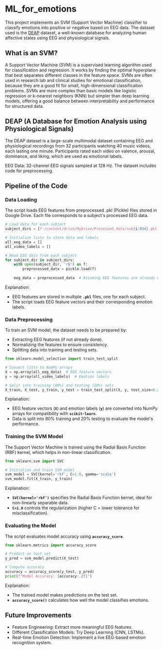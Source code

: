 # ML_for_emotions

This project implements an SVM (Support Vector Machine) classifier to classify emotions into positive or negative based on EEG data. The dataset used is the [DEAP](https://www.eecs.qmul.ac.uk/mmv/datasets/deap/) dataset, a well-known database for analyzing human affective states using EEG and physiological signals. 

## What is an SVM?
A Support Vector Machine (SVM) is a supervised learning algorithm used for classification and regression. It works by finding the optimal hyperplane that best separates different classes in the feature space. SVMs are often used in research lab and clinical studies for emotional classification, because they are a good fit for small, high-dimensional classification problems. SVMs are more complex than basic models like logistic regression or k-nearest neighbors (KNN) but simpler than deep learning models, offering a good balance between interpretability and performance for structured data.

## DEAP (A Database for Emotion Analysis using Physiological Signals)
The DEAP dataset is a large-scale multimodal dataset containing EEG and physiological recordings from 32 participants watching 40 music videos, each lasting one minute. Participants rated each video on valence, arousal, dominance, and liking, which are used as emotional labels.

EEG Data: 32-channel EEG signals sampled at 128 Hz. The dataset includes code for preprocessing. 

## Pipeline of the Code

### Data Loading
The script loads EEG features from preprocessed .pkl (Pickle) files stored in Google Drive. Each file corresponds to a subject's processed EEG data.
```python
# Load data for each subject
subject_dirs = [f'/content/drive/MyDrive/Processed_data/sub{i:03d}.pkl' for i in range(6)]

# Initialize lists to store data and labels
all_eeg_data = []
all_video_labels = []

# Read EEG data from each subject
for subject_dir in subject_dirs:
    with open(subject_dir, 'rb') as f:
        preprocessed_data = pickle.load(f)
    
    eeg_data = preprocessed_data  # Assuming EEG features are already extracted
```
Explanation:
- EEG features are stored in multiple **`.pkl`** files, one for each subject.
- The script loads EEG feature vectors and their corresponding emotion labels.

### Data Preprocessing
To train an SVM model, the dataset needs to be prepared by:
- Extracting EEG features (if not already done).
- Normalizing the features to ensure consistency.
- Splitting data into training and testing sets.
```python
from sklearn.model_selection import train_test_split

# Convert lists to NumPy arrays
X = np.array(all_eeg_data)  # EEG feature vectors
y = np.array(all_video_labels)  # Emotion labels

# Split into training (80%) and testing (20%) sets
X_train, X_test, y_train, y_test = train_test_split(X, y, test_size=0.2, random_state=42)
```
Explanation:
- EEG feature vectors (**`X`**) and emotion labels (**`y`**) are converted into NumPy arrays for compatibility with **`scikit-learn`**.
- Data is split into 80% training and 20% testing to evaluate the model's performance.

### Training the SVM Model
The Support Vector Machine is trained using the Radial Basis Function (RBF) kernel, which helps in non-linear classification.
```python
from sklearn.svm import SVC

# Initialize and train SVM model
svm_model = SVC(kernel='rbf', C=1.0, gamma='scale')
svm_model.fit(X_train, y_train)
```
Explanation:
- **`SVC(kernel='rbf')`** specifies the Radial Basis Function kernel, ideal for non-linearly separable data.
- **`C=1.0`** controls the regularization (higher C = lower tolerance for misclassification).

### Evaluating the Model
The script evaluates model accuracy using **`accuracy_score`**.
```python
from sklearn.metrics import accuracy_score

# Predict on test set
y_pred = svm_model.predict(X_test)

# Compute accuracy
accuracy = accuracy_score(y_test, y_pred)
print(f"Model Accuracy: {accuracy:.2f}")
```
Explanation:
- The trained model makes predictions on the test set.
- **`accuracy_score()`** calculates how well the model classifies emotions.

## Future Improvements
- Feature Engineering: Extract more meaningful EEG features.
- Different Classification Models: Try Deep Learning (CNN, LSTMs).
- Real-time Emotion Detection: Implement a live EEG-based emotion recognition system.
